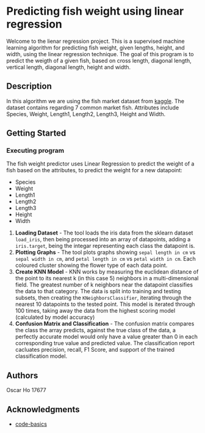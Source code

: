 # Predicting fish weight using linear regression

Welcome to the lienar regression project. This is a supervised machine learning algorithm for predicting  fish weight, given lengths, height, and width, using the linear regression technique. The goal of this program is to predict the weigth of a given fish, based on cross length, diagonal length, vertical length, diagonal length, height and width. 

## Description

In this algorithm we are using the fish market dataset from [kaggle](https://www.kaggle.com/datasets/aungpyaeap/fish-market). The dataset contains regarding 7 common market fish. Attributes include Species, Weight, Length1, Length2, Length3, Height and Width.

## Getting Started
### Executing program
The fish weight predictor uses Linear Regression to predict the weight of a fish based on the attributes, to predict the weight for a new datapoint:
* Species
* Weight
* Length1
* Length2
* Length3
* Height
* Width
1. **Loading Dataset** - The tool loads the iris data from the sklearn dataset `load_iris`, then being processed into an array of datapoints, adding a `iris.target`, being the integar representing each class the datapoint is.
2. **Plotting Graphs** - The tool plots graphs showing `sepal length in cm` vs   `sepal width in cm`, and   `petal length in cm` vs `petal width in cm`. Each coloured cluster showing the flower type of each data point.
3. **Create KNN Model** - KNN works by measuring the euclidean distance of the point to its nearest k (in this case 5) neighbors in a multi-dimensional field. The greatest number of k neighbors near the datapoint classifies the data to that category. The data is split into training and testing subsets, then creating the `KNeighborsClassifier`, iterating through the nearest 10 datapoints to the tested point. This model is iterated through 100 times, taking away the data from the highest scoring model (calculated by model accuracy)
4. **Confusion Matrix and Classification** - The confusion matrix compares the class the array predicts, against the true class of the data, a perfectly accurate model would only have a value greater than 0 in each corresponding true value and predicted value. The classification report cacluates precision, recall, F1 Score, and support of the trained classification model.

## Authors
Oscar Ho
17677

## Acknowledgments
* [code-basics](https://youtu.be/CQveSaMyEwM)
